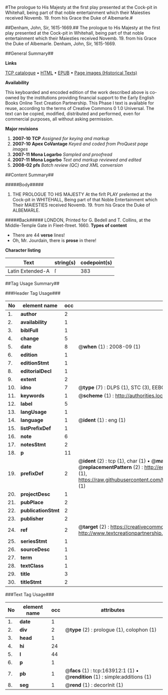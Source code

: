 #The prologue to His Majesty at the first play presented at the Cock-pit in Whitehall, being part of that noble entertainment which their Maiesties received Novemb. 19. from his Grace the Duke of Albemarle.#

##Denham, John, Sir, 1615-1669.##
The prologue to His Majesty at the first play presented at the Cock-pit in Whitehall, being part of that noble entertainment which their Maiesties received Novemb. 19. from his Grace the Duke of Albemarle.
Denham, John, Sir, 1615-1669.

##General Summary##

**Links**

[TCP catalogue](http://www.ota.ox.ac.uk/tcp/)  • 
[HTML](http://tei.it.ox.ac.uk/tcp/Texts-HTML/free/A81/A81294.html)  • 
[EPUB](http://tei.it.ox.ac.uk/tcp/Texts-EPUB/free/A81/A81294.epub) • 
[Page images (Historical Texts)](https://data.historicaltexts.jisc.ac.uk/view?pubId=eebo-99869591e&pageId=eebo-99869591e-163912-1)

**Availability**

This keyboarded and encoded edition of the
	       work described above is co-owned by the institutions
	       providing financial support to the Early English Books
	       Online Text Creation Partnership. This Phase I text is
	       available for reuse, according to the terms of Creative
	       Commons 0 1.0 Universal. The text can be copied,
	       modified, distributed and performed, even for
	       commercial purposes, all without asking permission.

**Major revisions**

1. __2007-10__ __TCP__ *Assigned for keying and markup*
1. __2007-10__ __Apex CoVantage__ *Keyed and coded from ProQuest page images*
1. __2007-11__ __Mona Logarbo__ *Sampled and proofread*
1. __2007-11__ __Mona Logarbo__ *Text and markup reviewed and edited*
1. __2008-02__ __pfs__ *Batch review (QC) and XML conversion*

##Content Summary##

#####Body#####

1. THE PROLOGUE TO HIS MAJESTY At the firſt PLAY preſented at the Cock-pit in WHITEHALL, Being part of that Noble Entertainment which Their MAIESTIES received Novemb. 19. from his Grace the Duke of ALBEMARLE.

#####Back#####
LONDON, Printed for G. Bedell and T. Collins, at the Middle-Temple Gate in Fleet-ſtreet. 1660.
**Types of content**

  * There are 44 **verse** lines!
  * Oh, Mr. Jourdain, there is **prose** in there!

**Character listing**


|Text|string(s)|codepoint(s)|
|---|---|---|
|Latin Extended-A|ſ|383|

##Tag Usage Summary##

###Header Tag Usage###

|No|element name|occ|attributes|
|---|---|---|---|
|1.|__author__|2||
|2.|__availability__|1||
|3.|__biblFull__|1||
|4.|__change__|5||
|5.|__date__|8| @__when__ (1) : 2008-09 (1)|
|6.|__edition__|1||
|7.|__editionStmt__|1||
|8.|__editorialDecl__|1||
|9.|__extent__|2||
|10.|__idno__|7| @__type__ (7) : DLPS (1), STC (3), EEBO-CITATION (1), PROQUEST (1), VID (1)|
|11.|__keywords__|1| @__scheme__ (1) : http://authorities.loc.gov/ (1)|
|12.|__label__|5||
|13.|__langUsage__|1||
|14.|__language__|1| @__ident__ (1) : eng (1)|
|15.|__listPrefixDef__|1||
|16.|__note__|6||
|17.|__notesStmt__|2||
|18.|__p__|11||
|19.|__prefixDef__|2| @__ident__ (2) : tcp (1), char (1)  •  @__matchPattern__ (2) : ([0-9\-]+):([0-9IVX]+) (1), (.+) (1)  •  @__replacementPattern__ (2) : http://eebo.chadwyck.com/downloadtiff?vid=$1&page=$2 (1), https://raw.githubusercontent.com/textcreationpartnership/Texts/master/tcpchars.xml#$1 (1)|
|20.|__projectDesc__|1||
|21.|__pubPlace__|2||
|22.|__publicationStmt__|2||
|23.|__publisher__|2||
|24.|__ref__|2| @__target__ (2) : https://creativecommons.org/publicdomain/zero/1.0/ (1), http://www.textcreationpartnership.org/docs/. (1)|
|25.|__seriesStmt__|1||
|26.|__sourceDesc__|1||
|27.|__term__|1||
|28.|__textClass__|1||
|29.|__title__|3||
|30.|__titleStmt__|2||


###Text Tag Usage###

|No|element name|occ|attributes|
|---|---|---|---|
|1.|__date__|1||
|2.|__div__|2| @__type__ (2) : prologue (1), colophon (1)|
|3.|__head__|1||
|4.|__hi__|24||
|5.|__l__|44||
|6.|__p__|1||
|7.|__pb__|1| @__facs__ (1) : tcp:163912:1 (1)  •  @__rendition__ (1) : simple:additions (1)|
|8.|__seg__|1| @__rend__ (1) : decorInit (1)|
